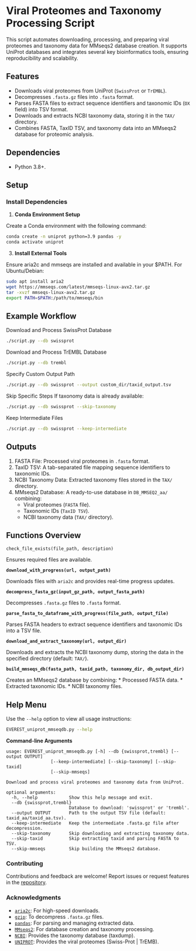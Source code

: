 # Viral Proteomes and Taxonomy Processing Script

This script automates downloading, processing, and preparing viral proteomes and taxonomy data for MMseqs2 database creation. It supports UniProt databases and integrates several key bioinformatics tools, ensuring reproducibility and scalability.

## Features

- Downloads viral proteomes from UniProt (`SwissProt` or `TrEMBL`).
- Decompresses `.fasta.gz` files into `.fasta` format.
- Parses FASTA files to extract sequence identifiers and taxonomic IDs (`OX` field) into TSV format.
- Downloads and extracts NCBI taxonomy data, storing it in the `TAX/` directory.
- Combines FASTA, TaxID TSV, and taxonomy data into an MMseqs2 database for proteomic analysis.

## Dependencies


- Python 3.8+.

## Setup

### Install Dependencies

1. **Conda Environment Setup**

Create a Conda environment with the following command:
```bash
conda create -n uniprot python=3.9 pandas -y
conda activate uniprot
```

3. **Install External Tools**

Ensure aria2c and mmseqs are installed and available in your $PATH.
For Ubuntu/Debian:
```bash
sudo apt install aria2
wget https://mmseqs.com/latest/mmseqs-linux-avx2.tar.gz
tar -xvzf mmseqs-linux-avx2.tar.gz
export PATH=$PATH:/path/to/mmseqs/bin
```

## Example Workflow

Download and Process SwissProt Database
```bash
./script.py --db swissprot
```

Download and Process TrEMBL Database
```bash
./script.py --db trembl
```

Specify Custom Output Path
```bash
./script.py --db swissprot --output custom_dir/taxid_output.tsv
```

Skip Specific Steps If taxonomy data is already available:
```bash
./script.py --db swissprot --skip-taxonomy
```

Keep Intermediate Files
```bash
./script.py --db swissprot --keep-intermediate
```

## Outputs

1. FASTA File: Processed viral proteomes in `.fasta` format.
2. TaxID TSV: A tab-separated file mapping sequence identifiers to taxonomic IDs.
3. NCBI Taxonomy Data: Extracted taxonomy files stored in the `TAX/` directory.
4. MMseqs2 Database: A ready-to-use database in `DB_MMSEQ2_aa/` combining:
    * Viral proteomes (`FASTA` file).
    * Taxonomic IDs (`TaxID TSV`).
    * NCBI taxonomy data (`TAX/` directory).

## Functions Overview

`check_file_exists(file_path, description)`

Ensures required files are available.


**`download_with_progress(url, output_path)`**

Downloads files with `aria2c` and provides real-time progress updates.

**`decompress_fasta_gz(input_gz_path, output_fasta_path)`**

Decompresses `.fasta.gz` files to `.fasta` format.

**`parse_fasta_to_dataframe_with_progress(file_path, output_file)`**

Parses FASTA headers to extract sequence identifiers and taxonomic IDs into a TSV file.

**`download_and_extract_taxonomy(url, output_dir)`**

Downloads and extracts the NCBI taxonomy dump, storing the data in the specified directory (default: `TAX/`).

**`build_mmseqs_db(fasta_path, taxid_path, taxonomy_dir, db_output_dir)`**

Creates an MMseqs2 database by combining:
      * Processed FASTA data.
      * Extracted taxonomic IDs.
      * NCBI taxonomy files.

## Help Menu

Use the `--help` option to view all usage instructions:
```bash
EVEREST_uniprot_mmseqdb.py --help
```

**Command-line Arguments**
```plaintext
usage: EVEREST_uniprot_mmseqdb.py [-h] --db {swissprot,trembl} [--output OUTPUT]
                 [--keep-intermediate] [--skip-taxonomy] [--skip-taxid]
                 [--skip-mmseqs]

Download and process viral proteomes and taxonomy data from UniProt.

optional arguments:
  -h, --help            Show this help message and exit.
  --db {swissprot,trembl}
                        Database to download: 'swissprot' or 'trembl'.
  --output OUTPUT       Path to the output TSV file (default: taxid_aa/taxid_aa.tsv).
  --keep-intermediate   Keep the intermediate .fasta.gz file after decompression.
  --skip-taxonomy       Skip downloading and extracting taxonomy data.
  --skip-taxid          Skip extracting taxid and parsing FASTA to TSV.
  --skip-mmseqs         Skip building the MMseqs2 database.

```

### Contributing

Contributions and feedback are welcome! Report issues or request features in the [repository](https://github.com/agudeloromero/Download_fasta_NCBI/issues).

### Acknowledgments

- [`aria2c`](https://github.com/aria2/aria2): For high-speed downloads.
- [`gzip`](https://docs.python.org/3/library/gzip.html): To decompress `.fasta.gz` files.
- [`pandas`](https://pandas.pydata.org/): For parsing and managing extracted data.
- [`MMseqs2`](https://github.com/soedinglab/MMseqs2): For database creation and taxonomy processing.
- [`NCBI`](ftp://ftp.ncbi.nlm.nih.gov/pub/taxonomy/): Provides the taxonomy database (taxdump).
- [`UNIPROT`](https://www.uniprot.org/taxonomy/10239): Provides the viral proteomes (Swiss-Prot | TrEMB).
